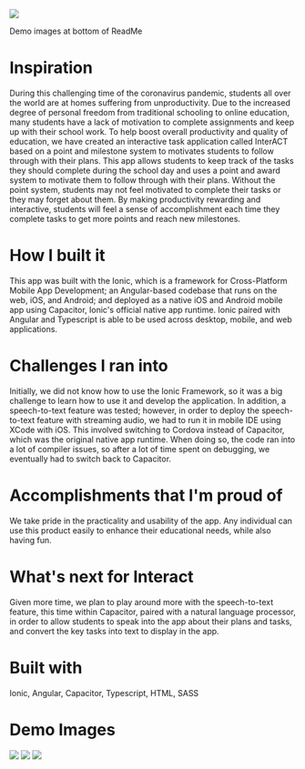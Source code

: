 ![](images/interact.png)

Demo images at bottom of ReadMe

# Inspiration #
During this challenging time of the coronavirus pandemic, students all over the world are at homes suffering from unproductivity. Due to the increased degree of personal freedom from traditional schooling to online education, many students have a lack of motivation to complete assignments and keep up with their school work. To help boost overall productivity and quality of education, we have created an interactive task application called InterACT based on a point and milestone system to motivates students to follow through with their plans. This app allows students to keep track of the tasks they should complete during the school day and uses a point and award system to motivate them to follow through with their plans. Without the point system, students may not feel motivated to complete their tasks or they may forget about them. By making productivity rewarding and interactive, students will feel a sense of accomplishment each time they complete tasks to get more points and reach new milestones.

# How I built it #
This app was built with the Ionic, which is a framework for Cross-Platform Mobile App Development; an Angular-based codebase that runs on the web, iOS, and Android; and deployed as a native iOS and Android mobile app using Capacitor, Ionic's official native app runtime. Ionic paired with Angular and Typescript is able to be used across desktop, mobile, and web applications.

# Challenges I ran into #
Initially, we did not know how to use the Ionic Framework, so it was a big challenge to learn how to use it and develop the application. In addition, a speech-to-text feature was tested; however, in order to deploy the speech-to-text feature with streaming audio, we had to run it in mobile IDE using XCode with iOS. This involved switching to Cordova instead of Capacitor, which was the original native app runtime. When doing so, the code ran into a lot of compiler issues, so after a lot of time spent on debugging, we eventually had to switch back to Capacitor.

# Accomplishments that I'm proud of #
We take pride in the practicality and usability of the app. Any individual can use this product easily to enhance their educational needs, while also having fun.

# What's next for Interact #
Given more time, we plan to play around more with the speech-to-text feature, this time within Capacitor, paired with a natural language processor, in order to allow students to speak into the app about their plans and tasks, and convert the key tasks into text to display in the app.

# Built with #
Ionic, Angular, Capacitor, Typescript, HTML, SASS

# Demo Images #
![](images/Screenshot%202020-04-18%2015.28.59.png)
![](images/Screenshot%202020-04-18%2015.38.16.png)
![](images/Screenshot%202020-04-18%2015.38.43.png)
